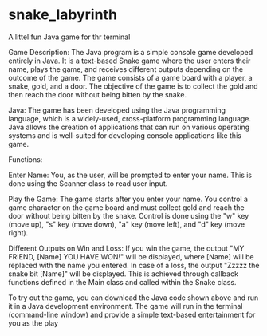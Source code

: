 # snake_labyrinth
A littel fun Java game for thr terminal 

Game Description:
The Java program is a simple console game developed entirely in Java. It is a text-based Snake game where the user enters their name, plays the game, and receives different outputs depending on the outcome of the game. The game consists of a game board with a player, a snake, gold, and a door. The objective of the game is to collect the gold and then reach the door without being bitten by the snake.

Java:
The game has been developed using the Java programming language, which is a widely-used, cross-platform programming language. Java allows the creation of applications that can run on various operating systems and is well-suited for developing console applications like this game.

Functions:

Enter Name: You, as the user, will be prompted to enter your name. This is done using the Scanner class to read user input.

Play the Game: The game starts after you enter your name. You control a game character on the game board and must collect gold and reach the door without being bitten by the snake. Control is done using the "w" key (move up), "s" key (move down), "a" key (move left), and "d" key (move right).

Different Outputs on Win and Loss: If you win the game, the output "MY FRIEND, [Name] YOU HAVE WON!" will be displayed, where [Name] will be replaced with the name you entered. In case of a loss, the output "Zzzzz the snake bit [Name]" will be displayed. This is achieved through callback functions defined in the Main class and called within the Snake class.

To try out the game, you can download the Java code shown above and run it in a Java development environment. The game will run in the terminal (command-line window) and provide a simple text-based entertainment for you as the play
